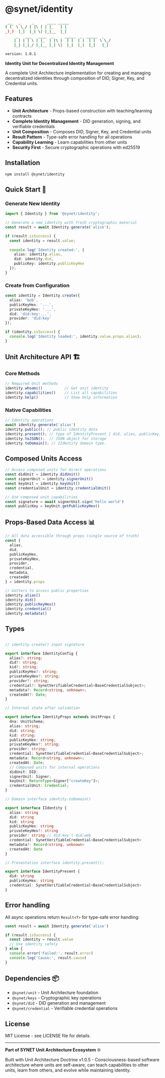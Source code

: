 # @synet/identity

```bash
 __   _     _      ____ _____                    
( (` \ \_/ | |\ | | |_   | |                     
_)_)  |_|  |_| \| |_|__  |_|                     
     _   ___   ____  _     _____  _  _____  _    
    | | | | \ | |_  | |\ |  | |  | |  | |  \ \_/ 
    |_| |_|_/ |_|__ |_| \|  |_|  |_|  |_|   |_|  

version: 1.0.1    
```

**Identity Unit for Decentralized Identity Management**

A complete Unit Architecture implementation for creating and managing decentralized identities through composition of DID, Signer, Key, and Credential units.

## Features 

- **Unit Architecture** - Props-based construction with teaching/learning contracts
- **Complete Identity Management** - DID generation, signing, and verifiable credentials
- **Unit Composition** - Composes DID, Signer, Key, and Credential units
- **Result Pattern** - Type-safe error handling for all operations
- **Capability Learning** - Learn capabilities from other units
- **Security First** - Secure cryptographic operations with ed25519

## Installation

```bash
npm install @synet/identity
```

## Quick Start 🚀

### Generate New Identity

```typescript
import { Identity } from '@synet/identity';

// Generate a new identity with fresh cryptographic material
const result = await Identity.generate('alice');

if (result.isSuccess) {
  const identity = result.value;
  
  console.log('Identity created:', {
    alias: identity.alias,
    did: identity.did,
    publicKey: identity.publicKeyHex
  });
}
```

### Create from Configuration

```typescript
const identity = Identity.create({
  alias: 'bob',
  publicKeyHex: '...',
  privateKeyHex: '...',
  did: 'did:key:...',
  provider: 'did:key'
});

if (identity.isSuccess) {
  console.log('Identity loaded:', identity.value.props.alias);
}
```

## Unit Architecture API 🏗️

### Core Methods

```typescript
// Required Unit methods
identity.whoami()          // Get unit identity
identity.capabilities()    // List all capabilities
identity.help()            // Show help information

```

### Native Capabilities

```typescript
// Identity operations
await identity.generate('alias')
identity.public(); // public identity data
identity.present(); // type of IdentityPresent { did, alias, publicKey, credential}
identity.toJSON();  // JSON object for storage
identity.toDomain(); // IIdentity domain type.

```

## Composed Units Access 

```typescript
// Access composed units for direct operations
const didUnit = identity.didUnit()
const signerUnit = identity.signerUnit()
const keyUnit = identity.keyUnit()
const credentialUnit = identity.credentialUnit()

// Use composed unit capabilities
const signature = await signerUnit.sign('hello world')
const publicKey = keyUnit.getPublicKeyHex()
```

## Props-Based Data Access 📊

```typescript
// All data accessible through props (single source of truth)
const {
  alias,
  did,
  publicKeyHex,
  privateKeyHex,
  provider,
  credential,
  metadata,
  createdAt
} = identity.props

// Getters to access public properties
identity.alias()
identity.did()
identity.publicKeyHex()
identity.credential()
identity.metadata()

```

## Types

```typescript

// identity.create() input signature

export interface IdentityConfig {
  alias?: string;
  did?: string;
  kid?: string;
  publicKeyHex?: string;
  privateKeyHex?: string;
  provider?: string;
  credential?: SynetVerifiableCredential<BaseCredentialSubject>;
  metadata?: Record<string, unknown>;
  createdAt?: Date;
}

// Internal state after validation

export interface IdentityProps extends UnitProps {
  dna: UnitSchema;
  alias: string;
  did: string;
  kid: string;
  publicKeyHex: string;
  privateKeyHex?: string;
  provider: string;
  credential: SynetVerifiableCredential<BaseCredentialSubject>;
  metadata: Record<string, unknown>;
  createdAt: Date;
  // Composed units for internal operations
  didUnit: DID;
  signerUnit: Signer;
  keyUnit: ReturnType<Signer["createKey"]>;
  credentialUnit: Credential;
}

// Domain interface identity.toDomain()

export interface IIdentity {
  alias: string
  did: string
  kid: string
  publicKeyHex: string
  privateKeyHex?: string 
  provider: string // did:key | did:web
  credential: SynetVerifiableCredential<BaseCredentialSubject>
  metadata?: Record<string, unknown>
  createdAt: Date 
}

// Presentation interface identity.present(); 

export interface IdentityPresent {
  did: string
  publicKeyHex: string
  credential: SynetVerifiableCredential<BaseCredentialSubject>  
}

```

## Error handling 

All async operations return `Result<T>` for type-safe error handling:

```typescript
const result = await Identity.generate('alice')

if (result.isSuccess) {
  const identity = result.value
  // Use identity safely
} else {
  console.error('Failed:', result.error)
  console.log('Cause:', result.cause)
}
```

## Dependencies 📦

- `@synet/unit` - Unit Architecture foundation
- `@synet/keys` - Cryptographic key operations
- `@synet/did` - DID generation and management
- `@synet/credential` - Verifiable credential operations

## License

MIT License - see LICENSE file for details.

---

**Part of SYNET Unit Architecture Ecosystem** 🌐

Built with Unit Architecture Doctrine v1.0.5 - Consciousness-based software architecture where units are self-aware, can teach capabilities to other units, learn from others, and evolve while maintaining identity.
